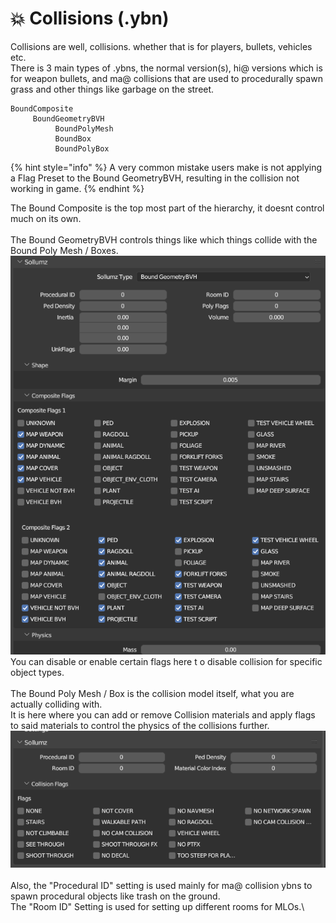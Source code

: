 # 💥 Collisions (.ybn)

Collisions are well, collisions. whether that is for players, bullets, vehicles etc.\
There is 3 main types of .ybns, the normal version(s), hi@ versions which is for weapon bullets, and ma@ collisions that are used to procedurally spawn grass and other things like garbage on the street.

```
BoundComposite
     BoundGeometryBVH
          BoundPolyMesh
          BoundBox
          BoundPolyBox
```

{% hint style="info" %}
A very common mistake users make is not applying a Flag Preset to the Bound GeometryBVH, resulting in the collision not working in game.
{% endhint %}

The Bound Composite is the top most part of the hierarchy, it doesnt control much on its own.\
\
The Bound GeometryBVH controls things like which things collide with the Bound Poly Mesh / Boxes.\
&#x20;![](<../.gitbook/assets/image (44).png>)\
You can disable or enable certain flags here t o disable collision for specific object types.\
\
The Bound Poly Mesh / Box is the collision model itself, what you are actually colliding with.\
It is here where you can add or remove Collision materials and apply flags to said materials to control the physics of the collisions further.\
![](<../.gitbook/assets/image (45).png>)\
\
Also, the "Procedural ID" setting is used mainly for ma@ collision ybns to spawn procedural objects like trash on the ground.\
The "Room ID" Setting is used for setting up different rooms for MLOs.\
